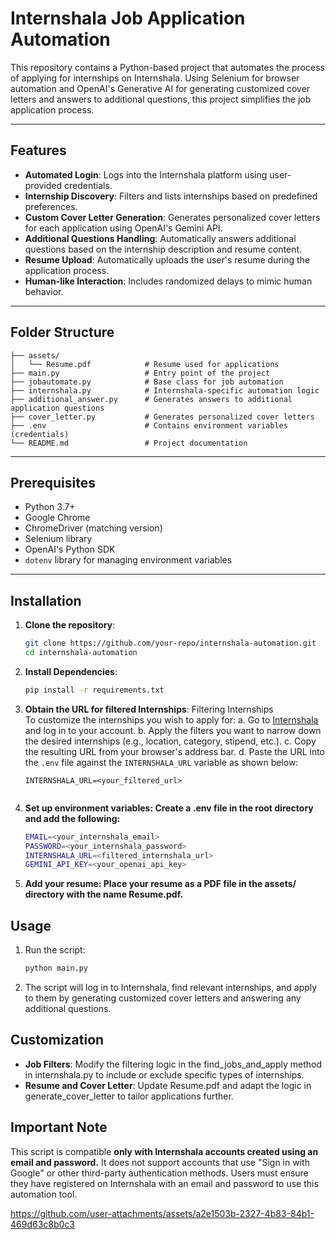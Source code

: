 # Internshala Job Application Automation

This repository contains a Python-based project that automates the process of applying for internships on Internshala. Using Selenium for browser automation and OpenAI's Generative AI for generating customized cover letters and answers to additional questions, this project simplifies the job application process.

---

## Features

- **Automated Login**: Logs into the Internshala platform using user-provided credentials.
- **Internship Discovery**: Filters and lists internships based on predefined preferences.
- **Custom Cover Letter Generation**: Generates personalized cover letters for each application using OpenAI's Gemini API.
- **Additional Questions Handling**: Automatically answers additional questions based on the internship description and resume content.
- **Resume Upload**: Automatically uploads the user's resume during the application process.
- **Human-like Interaction**: Includes randomized delays to mimic human behavior.

---

## Folder Structure
```
├── assets/
│   └── Resume.pdf            # Resume used for applications
├── main.py                   # Entry point of the project
├── jobautomate.py            # Base class for job automation
├── internshala.py            # Internshala-specific automation logic
├── additional_answer.py      # Generates answers to additional application questions
├── cover_letter.py           # Generates personalized cover letters
├── .env                      # Contains environment variables (credentials)
└── README.md                 # Project documentation
```
---

## Prerequisites

- Python 3.7+
- Google Chrome
- ChromeDriver (matching version)
- Selenium library
- OpenAI's Python SDK
- `dotenv` library for managing environment variables

---

## Installation

1. **Clone the repository**:
   ```bash
   git clone https://github.com/your-repo/internshala-automation.git
   cd internshala-automation

2. **Install Dependencies**:
    ```bash
    pip install -r requirements.txt

3. **Obtain the URL for filtered Internships**:
   Filtering Internships <br>
   To customize the internships you wish to apply for:
   a. Go to [Internshala](https://internshala.com/) and log in to your account.
   b. Apply the filters you want to narrow down the desired internships (e.g., location, category, stipend, etc.).
   c. Copy the resulting URL from your browser's address bar.
   d. Paste the URL into the `.env` file against the `INTERNSHALA_URL` variable as shown below:
      ```plaintext
      INTERNSHALA_URL=<your_filtered_url>


4. **Set up environment variables: Create a .env file in the root directory and add the following:**
    ```bash
    EMAIL=<your_internshala_email>
    PASSWORD=<your_internshala_password>
    INTERNSHALA_URL=<filtered_internshala_url>
    GEMINI_API_KEY=<your_openai_api_key>

5. **Add your resume: Place your resume as a PDF file in the assets/ directory with the name Resume.pdf.**

## Usage
1. Run the script:
    ```bash
    python main.py

2. The script will log in to Internshala, find relevant internships, and apply to them by generating customized cover letters and answering any additional questions.

## Customization
- **Job Filters**: Modify the filtering logic in the find_jobs_and_apply method in internshala.py to include or exclude specific types of internships.
- **Resume and Cover Letter**: Update Resume.pdf and adapt the logic in generate_cover_letter to tailor applications further.

## Important Note

This script is compatible **only with Internshala accounts created using an email and password.** It does not support accounts that use "Sign in with Google" or other third-party authentication methods. Users must ensure they have registered on Internshala with an email and password to use this automation tool.



https://github.com/user-attachments/assets/a2e1503b-2327-4b83-84b1-469d63c8b0c3

